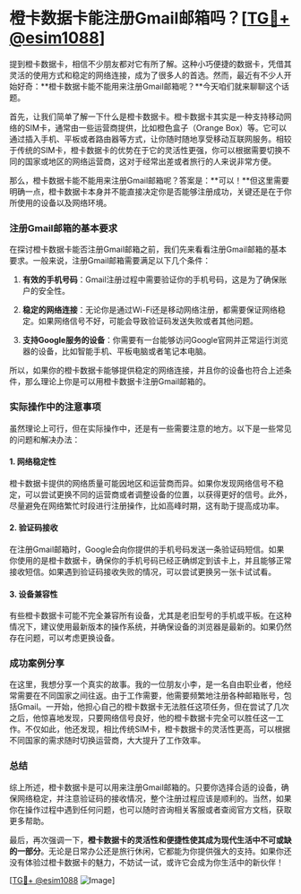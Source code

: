 # 橙卡数据卡能注册Gmail邮箱吗？[[TG💪+ @esim1088](https://t.me/s/esim1088)]

提到橙卡数据卡，相信不少朋友都对它有所了解。这种小巧便捷的数据卡，凭借其灵活的使用方式和稳定的网络连接，成为了很多人的首选。然而，最近有不少人开始好奇：**橙卡数据卡能不能用来注册Gmail邮箱呢？**今天咱们就来聊聊这个话题。

首先，让我们简单了解一下什么是橙卡数据卡。橙卡数据卡其实是一种支持移动网络的SIM卡，通常由一些运营商提供，比如橙色盒子（Orange Box）等。它可以通过插入手机、平板或者路由器等方式，让你随时随地享受移动互联网服务。相较于传统的SIM卡，橙卡数据卡的优势在于它的灵活性更强，你可以根据需要切换不同的国家或地区的网络运营商，这对于经常出差或者旅行的人来说非常方便。

那么，橙卡数据卡能不能用来注册Gmail邮箱呢？答案是：**可以！**但这里需要明确一点，橙卡数据卡本身并不能直接决定你是否能够注册成功，关键还是在于你所使用的设备以及网络环境。

### 注册Gmail邮箱的基本要求

在探讨橙卡数据卡能否注册Gmail邮箱之前，我们先来看看注册Gmail邮箱的基本要求。一般来说，注册Gmail邮箱需要满足以下几个条件：

1. **有效的手机号码**：Gmail注册过程中需要验证你的手机号码，这是为了确保账户的安全性。
   
2. **稳定的网络连接**：无论你是通过Wi-Fi还是移动网络注册，都需要保证网络稳定。如果网络信号不好，可能会导致验证码发送失败或者其他问题。

3. **支持Google服务的设备**：你需要有一台能够访问Google官网并正常运行浏览器的设备，比如智能手机、平板电脑或者笔记本电脑。

所以，如果你的橙卡数据卡能够提供稳定的网络连接，并且你的设备也符合上述条件，那么理论上你是可以用橙卡数据卡注册Gmail邮箱的。

### 实际操作中的注意事项

虽然理论上可行，但在实际操作中，还是有一些需要注意的地方。以下是一些常见的问题和解决办法：

#### 1. 网络稳定性

橙卡数据卡提供的网络质量可能因地区和运营商而异。如果你发现网络信号不稳定，可以尝试更换不同的运营商或者调整设备的位置，以获得更好的信号。此外，尽量避免在网络繁忙时段进行注册操作，比如高峰时期，这有助于提高成功率。

#### 2. 验证码接收

在注册Gmail邮箱时，Google会向你提供的手机号码发送一条验证码短信。如果你使用的是橙卡数据卡，确保你的手机号码已经正确绑定到该卡上，并且能够正常接收短信。如果遇到验证码接收失败的情况，可以尝试更换另一张卡试试看。

#### 3. 设备兼容性

有些橙卡数据卡可能不完全兼容所有设备，尤其是老旧型号的手机或平板。在这种情况下，建议使用最新版本的操作系统，并确保设备的浏览器是最新的。如果仍然存在问题，可以考虑更换设备。

### 成功案例分享

在这里，我想分享一个真实的故事。我的一位朋友小李，是一名自由职业者，他经常需要在不同国家之间往返。由于工作需要，他需要频繁地注册各种邮箱账号，包括Gmail。一开始，他担心自己的橙卡数据卡无法胜任这项任务，但在尝试了几次之后，他惊喜地发现，只要网络信号良好，他的橙卡数据卡完全可以胜任这一工作。不仅如此，他还发现，相比传统SIM卡，橙卡数据卡的灵活性更高，可以根据不同国家的需求随时切换运营商，大大提升了工作效率。

### 总结

综上所述，橙卡数据卡是可以用来注册Gmail邮箱的。只要你选择合适的设备，确保网络稳定，并注意验证码的接收情况，整个注册过程应该是顺利的。当然，如果你在操作过程中遇到任何问题，也可以随时咨询相关客服或者查阅官方文档，获取更多帮助。

最后，再次强调一下，**橙卡数据卡的灵活性和便捷性使其成为现代生活中不可或缺的一部分**。无论是日常办公还是旅行休闲，它都能为你提供强大的支持。如果你还没有体验过橙卡数据卡的魅力，不妨试一试，或许它会成为你生活中的新伙伴！

[[TG💪+ @esim1088](https://t.me/s/esim1088) ![Image](https://i.postimg.cc/4NQfJmqS/Snipaste-2025-05-13-00-14-12.png)]
